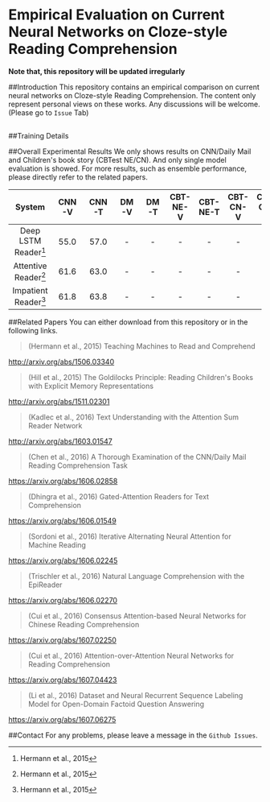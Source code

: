 # Empirical Evaluation on Current Neural Networks on Cloze-style Reading Comprehension

**Note that, this repository will be updated irregularly**

##Introduction
This repository contains an empirical comparison on current neural networks on Cloze-style Reading Comprehension. The content only represent personal views on these works. Any discussions will be welcome. (Please go to `Issue` Tab)

##



##Training Details



##Overall Experimental Results
We only shows results on CNN/Daily Mail and Children's book story (CBTest NE/CN).
And only single model evaluation is showed.
For more results, such as ensemble performance, please directly refer to the related papers.

| System | CNN-V | CNN-T | DM-V | DM-T | CBT-NE-V | CBT-NE-T | CBT-CN-V | CBT-CN-T |
| :-------: | :-----: | :-----: |  :-----: |  :-----: |  :-----: |  :-----: |  :-----: |  :-----: | 
| Deep LSTM Reader[^hermann] | 55.0 | 57.0 | - | - | - | - | - | - |
| Attentive Reader[^hermann] | 61.6 | 63.0 | - | - | - | - | - | - |
| Impatient Reader[^hermann] | 61.8 | 63.8 | - | - | - | - | - | - |



[^hermann]: Hermann et al., 2015



##Related Papers
You can either download from this repository or in the following links.
> (Hermann et al., 2015) Teaching Machines to Read and Comprehend

http://arxiv.org/abs/1506.03340
> (Hill et al., 2015) The Goldilocks Principle: Reading Children's Books with Explicit Memory Representations

http://arxiv.org/abs/1511.02301
> (Kadlec et al., 2016) Text Understanding with the Attention Sum Reader Network

http://arxiv.org/abs/1603.01547
> (Chen et al., 2016) A Thorough Examination of the CNN/Daily Mail Reading Comprehension Task

https://arxiv.org/abs/1606.02858
> (Dhingra et al., 2016) Gated-Attention Readers for Text Comprehension

https://arxiv.org/abs/1606.01549
> (Sordoni et al., 2016) Iterative Alternating Neural Attention for Machine Reading

https://arxiv.org/abs/1606.02245
> (Trischler et al., 2016) Natural Language Comprehension with the EpiReader

https://arxiv.org/abs/1606.02270
> (Cui et al., 2016) Consensus Attention-based Neural Networks for Chinese Reading Comprehension

https://arxiv.org/abs/1607.02250
> (Cui et al., 2016) Attention-over-Attention Neural Networks for Reading Comprehension

https://arxiv.org/abs/1607.04423
> (Li et al., 2016) Dataset and Neural Recurrent Sequence Labeling Model for Open-Domain Factoid Question Answering

https://arxiv.org/abs/1607.06275


##Contact
For any problems, please leave a message in the `Github Issues`.